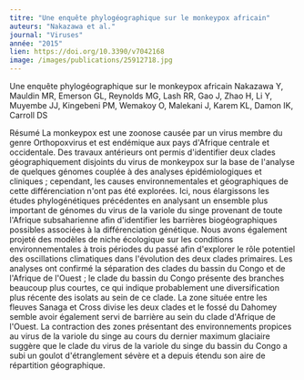 ```yaml
---
titre: "Une enquête phylogéographique sur le monkeypox africain"
auteurs: "Nakazawa et al."
journal: "Viruses"
année: "2015"
lien: https://doi.org/10.3390/v7042168
image: /images/publications/25912718.jpg
---
```

Une enquête phylogéographique sur le monkeypox africain
Nakazawa Y, Mauldin MR, Emerson GL, Reynolds MG, Lash RR, Gao J, Zhao H, Li Y, Muyembe JJ, Kingebeni PM, Wemakoy O, Malekani J, Karem KL, Damon IK, Carroll DS

Résumé
La monkeypox est une zoonose causée par un virus membre du genre Orthopoxvirus et est endémique aux pays d'Afrique centrale et occidentale. Des travaux antérieurs ont permis d'identifier deux clades géographiquement disjoints du virus de monkeypox sur la base de l'analyse de quelques génomes couplée à des analyses épidémiologiques et cliniques ; cependant, les causes environnementales et géographiques de cette différenciation n'ont pas été explorées. Ici, nous élargissons les études phylogénétiques précédentes en analysant un ensemble plus important de génomes du virus de la variole du singe provenant de toute l'Afrique subsaharienne afin d'identifier les barrières biogéographiques possibles associées à la différenciation génétique. Nous avons également projeté des modèles de niche écologique sur les conditions environnementales à trois périodes du passé afin d'explorer le rôle potentiel des oscillations climatiques dans l'évolution des deux clades primaires. Les analyses ont confirmé la séparation des clades du bassin du Congo et de l'Afrique de l'Ouest ; le clade du bassin du Congo présente des branches beaucoup plus courtes, ce qui indique probablement une diversification plus récente des isolats au sein de ce clade. La zone située entre les fleuves Sanaga et Cross divise les deux clades et le fossé du Dahomey semble avoir également servi de barrière au sein du clade d'Afrique de l'Ouest. La contraction des zones présentant des environnements propices au virus de la variole du singe au cours du dernier maximum glaciaire suggère que le clade du virus de la variole du singe du bassin du Congo a subi un goulot d'étranglement sévère et a depuis étendu son aire de répartition géographique.
